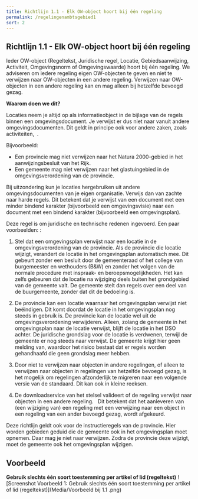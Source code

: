 ```yaml
---
title: Richtlijn 1.1 - Elk OW-object hoort bij één regeling 
permalink: /regelingenambtsgebied1
sort: 2
---
```


**Richtlijn 1.1 - Elk OW-object hoort bij één regeling**
----------------
Ieder OW-object (Regeltekst, Juridische regel, Locatie, Gebiedsaanwijzing, Activiteit, Omgevingsnorm of Omgevingswaarde) hoort bij één regeling. We adviseren om iedere regeling eigen OW-objecten te geven en niet te verwijzen naar OW-objecten in een andere regeling. Verwijzen naar OW-objecten in een andere regeling kan en mag alleen bij hetzelfde bevoegd gezag. 

**Waarom doen we dit?** 

Locaties neem je altijd op als informatieobject in de bijlage van de regels binnen een omgevingsdocument. Je verwijst er dus niet naar vanuit andere omgevingsdocumenten. Dit geldt in principe ook voor andere zaken, zoals activiteiten​,​ ​     ​. 

Bijvoorbeeld: 
- Een provincie mag niet verwijzen naar het Natura 2000-gebied in het aanwijzingsbesluit van het Rijk.  
- Een gemeente mag niet verwijzen naar het glastuingebied in de omgevingsverordening van de provincie. 

Bij uitzondering kun je locaties hergebruiken uit andere omgevingsdocumenten van je eigen organisatie. Verwijs dan van zachte naar harde regels. Dit betekent dat je verwijst van een document met een minder bindend karakter (bijvoorbeeld een omgevingsvisie) naar een document met een bindend karakter (bijvoorbeeld een omgevingsplan). 

Deze regel is om juridische en technische redenen ingevoerd​. Een paar voorbeelden: ​​:​ 

1. Stel dat een omgevingsplan verwijst naar een locatie in de omgevingsverordening van de provincie. Als de provincie die locatie wijzigt, verandert de locatie in het omgevingsplan automatisch mee. Dit gebeurt zonder een besluit door de gemeenteraad of het college van burgemeester en wethouders (B&W) en zonder het volgen van de normale procedure met inspraak- en beroepsmogelijkheden. Het kan zelfs gebeuren dat de locatie na wijziging deels buiten het grondgebied van de gemeente valt. De gemeente stelt dan regels over een deel van de buurgemeente, zonder dat dit de bedoeling is. 

2. De provincie kan een locatie waarnaar het omgevingsplan verwijst niet beëindigen. Dit komt doordat de locatie in het omgevingsplan nog steeds in gebruik is. De provincie kan de locatie wel uit de omgevingsverordening verwijderen. Alleen, zolang de gemeente in het omgevingsplan naar de locatie verwijst, blijft de locatie in het DSO achter. De juridische grondslag voor de locatie is verdwenen, terwijl de gemeente er nog steeds naar verwijst. De gemeente krijgt hier geen melding van, waardoor het risico bestaat dat er regels worden gehandhaafd die geen grondslag meer hebben.  

3. Door niet te verwijzen naar objecten in andere regelingen, of alleen te verwijzen naar objecten in regelingen van hetzelfde bevoegd gezag, is het mogelijk om regelingen afzonderlijk te migreren naar een volgende versie van de standaard. Dit kan ook in kleine reeksen. 

4. De downloadservice van het stelsel valideert of de regeling verwijst naar objecten in een andere regeling. ​     ​
   Dit betekent dat het aanleveren van (een wijziging van) een regeling met een verwijzing naar een object in een regeling van een ander bevoegd gezag, wordt afgekeurd. 

​​​Deze richtlijn geldt ook voor de ​​instructieregels van de provincie. Hier worden gebieden geduid die de gemeente ook in het omgevingsplan moet opnemen. Daar mag je niet naar verwijzen. Zodra de provincie deze wijzigt, moet de gemeente ook het omgevingsplan wijzigen.​​ 

**Voorbeeld**
----------------
**Gebruik slechts één soort toestemming per artikel of lid (regeltekst)​**
![Screenshot Voorbeeld 1: Gebruik slechts één soort toestemming per artikel of lid (regeltekst)](Media/Voorbeeld bij 1.1 .png)
